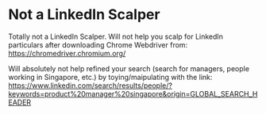 # Not a LinkedIn Scalper 

Totally not a LinkedIn Scalper. Will not help you scalp for LinkedIn particulars after downloading Chrome Webdriver from: https://chromedriver.chromium.org/

Will absolutely not help refined your search (search for managers, people working in Singapore, etc.) by toying/maipulating with the link: https://www.linkedin.com/search/results/people/?keywords=product%20manager%20singapore&origin=GLOBAL_SEARCH_HEADER


